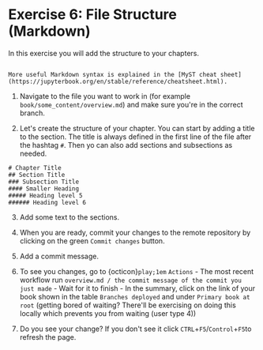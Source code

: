 # Exercise 6: File Structure (Markdown)

In this exercise you will add the structure to your chapters.

```{tip}

More useful Markdown syntax is explained in the [MyST cheat sheet](https://jupyterbook.org/en/stable/reference/cheatsheet.html).

```

1. Navigate to the file you want to work in (for example `book/some_content/overview.md`) and make sure you're in the correct branch.

2. Let's create the structure of your chapter. You can start by adding a title to the section. The title is always defined in the first line of the file after the hashtag `#`. Then yo can also add sections and subsections as needed.

```
# Chapter Title 
## Section Title 
### Subsection Title 
#### Smaller Heading 
##### Heading level 5
###### Heading level 6
```

3. Add some text to the sections.

4. When you are ready, commit your changes to the remote repository by clicking on the green `Commit changes` button.

5. Add a commit message.

6. To see you changes, go to {octicon}`play;1em` `Actions` - The most recent workflow run `overview.md / the commit message of the commit you just made` - Wait for it to finish - In the summary, click on the link of your book shown in the table `Branches deployed` and under `Primary book at root` (getting bored of waiting? There'll be exercising on doing this locally which prevents you from waiting (user type 4))

7. Do you see your change? If you don't see it click `CTRL`+`F5`/`Control`+`F5`to refresh the page.
